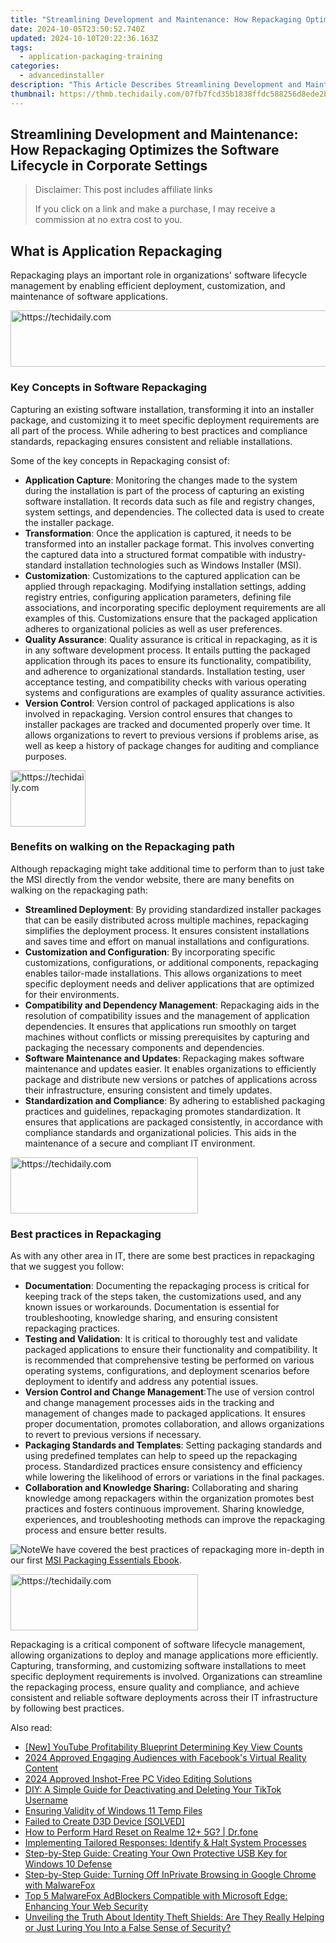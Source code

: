 ```yaml
---
title: "Streamlining Development and Maintenance: How Repackaging Optimizes the Software Lifecycle in Corporate Settings"
date: 2024-10-05T23:50:52.740Z
updated: 2024-10-10T20:22:36.163Z
tags:
  - application-packaging-training
categories:
  - advancedinstaller
description: "This Article Describes Streamlining Development and Maintenance: How Repackaging Optimizes the Software Lifecycle in Corporate Settings"
thumbnail: https://thmb.techidaily.com/07fb7fcd35b1838ffdc588256d8ede2b1811ae53f4a1f3aaa3fc523cba06c6cc.jpg
---
```


## Streamlining Development and Maintenance: How Repackaging Optimizes the Software Lifecycle in Corporate Settings

>  Disclaimer: This post includes affiliate links
>
>  If you click on a link and make a purchase, I may receive a commission at no extra cost to you.
>

## What is Application Repackaging

Repackaging plays an important role in organizations' software lifecycle management by enabling efficient deployment, customization, and maintenance of software applications. 

<!-- affiliate ads begin -->
<a href="https://ephamedtechinc.pxf.io/c/5597632/2137229/26400" target="_top" id="2137229">
  <img src="//a.impactradius-go.com/display-ad/26400-2137229" border="0" alt="https://techidaily.com" width="728" height="90"/>
</a>
<img height="0" width="0" src="https://ephamedtechinc.pxf.io/i/5597632/2137229/26400" style="position:absolute;visibility:hidden;" border="0" />
<!-- affiliate ads end -->

### Key Concepts in Software Repackaging

Capturing an existing software installation, transforming it into an installer package, and customizing it to meet specific deployment requirements are all part of the process. While adhering to best practices and compliance standards, repackaging ensures consistent and reliable installations.

Some of the key concepts in Repackaging consist of:

* **Application Capture**: Monitoring the changes made to the system during the installation is part of the process of capturing an existing software installation. It records data such as file and registry changes, system settings, and dependencies. The collected data is used to create the installer package.
* **Transformation**: Once the application is captured, it needs to be transformed into an installer package format. This involves converting the captured data into a structured format compatible with industry-standard installation technologies such as Windows Installer (MSI).
* **Customization**: Customizations to the captured application can be applied through repackaging. Modifying installation settings, adding registry entries, configuring application parameters, defining file associations, and incorporating specific deployment requirements are all examples of this. Customizations ensure that the packaged application adheres to organizational policies as well as user preferences.
* **Quality Assurance**: Quality assurance is critical in repackaging, as it is in any software development process. It entails putting the packaged application through its paces to ensure its functionality, compatibility, and adherence to organizational standards. Installation testing, user acceptance testing, and compatibility checks with various operating systems and configurations are examples of quality assurance activities.
* **Version Control**: Version control of packaged applications is also involved in repackaging. Version control ensures that changes to installer packages are tracked and documented properly over time. It allows organizations to revert to previous versions if problems arise, as well as keep a history of package changes for auditing and compliance purposes.

<!-- affiliate ads begin -->
<a href="https://aligracehair.sjv.io/c/5597632/2135393/19272" target="_top" id="2135393">
  <img src="//a.impactradius-go.com/display-ad/19272-2135393" border="0" alt="https://techidaily.com" width="120" height="90"/>
</a>
<img height="0" width="0" src="https://aligracehair.sjv.io/i/5597632/2135393/19272" style="position:absolute;visibility:hidden;" border="0" />
<!-- affiliate ads end -->

### Benefits on walking on the Repackaging path

Although repackaging might take additional time to perform than to just take the MSI directly from the vendor website, there are many benefits on walking on the repackaging path:

* **Streamlined Deployment**: By providing standardized installer packages that can be easily distributed across multiple machines, repackaging simplifies the deployment process. It ensures consistent installations and saves time and effort on manual installations and configurations.
* **Customization and Configuration**: By incorporating specific customizations, configurations, or additional components, repackaging enables tailor-made installations. This allows organizations to meet specific deployment needs and deliver applications that are optimized for their environments.
* **Compatibility and Dependency Management**: Repackaging aids in the resolution of compatibility issues and the management of application dependencies. It ensures that applications run smoothly on target machines without conflicts or missing prerequisites by capturing and packaging the necessary components and dependencies.
* **Software Maintenance and Updates**: Repackaging makes software maintenance and updates easier. It enables organizations to efficiently package and distribute new versions or patches of applications across their infrastructure, ensuring consistent and timely updates.
* **Standardization and Compliance**: By adhering to established packaging practices and guidelines, repackaging promotes standardization. It ensures that applications are packaged consistently, in accordance with compliance standards and organizational policies. This aids in the maintenance of a secure and compliant IT environment.

<!-- affiliate ads begin -->
<a href="https://aligracehair.sjv.io/c/5597632/2012401/19272" target="_top" id="2012401">
  <img src="//a.impactradius-go.com/display-ad/19272-2012401" border="0" alt="https://techidaily.com" width="300" height="90"/>
</a>
<img height="0" width="0" src="https://aligracehair.sjv.io/i/5597632/2012401/19272" style="position:absolute;visibility:hidden;" border="0" />
<!-- affiliate ads end -->

### Best practices in Repackaging

As with any other area in IT, there are some best practices in repackaging that we suggest you follow:

* **Documentation**: Documenting the repackaging process is critical for keeping track of the steps taken, the customizations used, and any known issues or workarounds. Documentation is essential for troubleshooting, knowledge sharing, and ensuring consistent repackaging practices.
* **Testing and Validation**: It is critical to thoroughly test and validate packaged applications to ensure their functionality and compatibility. It is recommended that comprehensive testing be performed on various operating systems, configurations, and deployment scenarios before deployment to identify and address any potential issues.
* **Version Control and Change Management**:The use of version control and change management processes aids in the tracking and management of changes made to packaged applications. It ensures proper documentation, promotes collaboration, and allows organizations to revert to previous versions if necessary.
* **Packaging Standards and Templates**: Setting packaging standards and using predefined templates can help to speed up the repackaging process. Standardized practices ensure consistency and efficiency while lowering the likelihood of errors or variations in the final packages.
* **Collaboration and Knowledge Sharing:** Collaborating and sharing knowledge among repackagers within the organization promotes best practices and fosters continuous improvement. Sharing knowledge, experiences, and troubleshooting methods can improve the repackaging process and ensure better results.

![Note](https://cdn.advancedinstaller.com/svg/common/IconMessageNote.svg)We have covered the best practices of repackaging more in-depth in our first [MSI Packaging Essentials Ebook](https://tools.techidaily.com/advancedinstaller/products/).

<!-- affiliate ads begin -->
<a href="https://aligracehair.sjv.io/c/5597632/1934183/19272" target="_top" id="1934183">
  <img src="//a.impactradius-go.com/display-ad/19272-1934183" border="0" alt="https://techidaily.com" width="300" height="90"/>
</a>
<img height="0" width="0" src="https://aligracehair.sjv.io/i/5597632/1934183/19272" style="position:absolute;visibility:hidden;" border="0" />
<!-- affiliate ads end -->

Repackaging is a critical component of software lifecycle management, allowing organizations to deploy and manage applications more efficiently. Capturing, transforming, and customizing software installations to meet specific deployment requirements is involved. Organizations can streamline the repackaging process, ensure quality and compliance, and achieve consistent and reliable software deployments across their IT infrastructure by following best practices.

<ins class="adsbygoogle"
     style="display:block"
     data-ad-format="autorelaxed"
     data-ad-client="ca-pub-7571918770474297"
     data-ad-slot="1223367746"></ins>

<ins class="adsbygoogle"
     style="display:block"
     data-ad-client="ca-pub-7571918770474297"
     data-ad-slot="8358498916"
     data-ad-format="auto"
     data-full-width-responsive="true"></ins>

<span class="atpl-alsoreadstyle">Also read:</span>
<div><ul>
<li><a href="https://facebook-video-footage.techidaily.com/new-youtube-profitability-blueprint-determining-key-view-counts/"><u>[New] YouTube Profitability Blueprint Determining Key View Counts</u></a></li>
<li><a href="https://facebook-video-files.techidaily.com/2024-approved-engaging-audiences-with-facebooks-virtual-reality-content/"><u>2024 Approved Engaging Audiences with Facebook's Virtual Reality Content</u></a></li>
<li><a href="https://extra-guidance.techidaily.com/2024-approved-inshot-free-pc-video-editing-solutions/"><u>2024 Approved Inshot-Free PC Video Editing Solutions</u></a></li>
<li><a href="https://techtrends.techidaily.com/diy-a-simple-guide-for-deactivating-and-deleting-your-tiktok-username/"><u>DIY: A Simple Guide for Deactivating and Deleting Your TikTok Username</u></a></li>
<li><a href="https://win11-tips.techidaily.com/ensuring-validity-of-windows-11-temp-files/"><u>Ensuring Validity of Windows 11 Temp Files</u></a></li>
<li><a href="https://win-howtos.techidaily.com/failed-to-create-d3d-device-solved/"><u>Failed to Create D3D Device [SOLVED]</u></a></li>
<li><a href="https://techidaily.com/how-to-perform-hard-reset-on-realme-12plus-5g-drfone-by-drfone-reset-android-reset-android/"><u>How to Perform Hard Reset on Realme 12+ 5G? | Dr.fone</u></a></li>
<li><a href="https://win-updates.techidaily.com/implementing-tailored-responses-identify-and-halt-system-processes/"><u>Implementing Tailored Responses: Identify & Halt System Processes</u></a></li>
<li><a href="https://win-updates.techidaily.com/step-by-step-guide-creating-your-own-protective-usb-key-for-windows-10-defense/"><u>Step-by-Step Guide: Creating Your Own Protective USB Key for Windows 10 Defense</u></a></li>
<li><a href="https://win-updates.techidaily.com/step-by-step-guide-turning-off-inprivate-browsing-in-google-chrome-with-malwarefox/"><u>Step-by-Step Guide: Turning Off InPrivate Browsing in Google Chrome with MalwareFox</u></a></li>
<li><a href="https://win-updates.techidaily.com/top-5-malwarefox-adblockers-compatible-with-microsoft-edge-enhancing-your-web-security/"><u>Top 5 MalwareFox AdBlockers Compatible with Microsoft Edge: Enhancing Your Web Security</u></a></li>
<li><a href="https://win-updates.techidaily.com/unveiling-the-truth-about-identity-theft-shields-are-they-really-helping-or-just-luring-you-into-a-false-sense-of-security/"><u>Unveiling the Truth About Identity Theft Shields: Are They Really Helping or Just Luring You Into a False Sense of Security?</u></a></li>
</ul></div>

